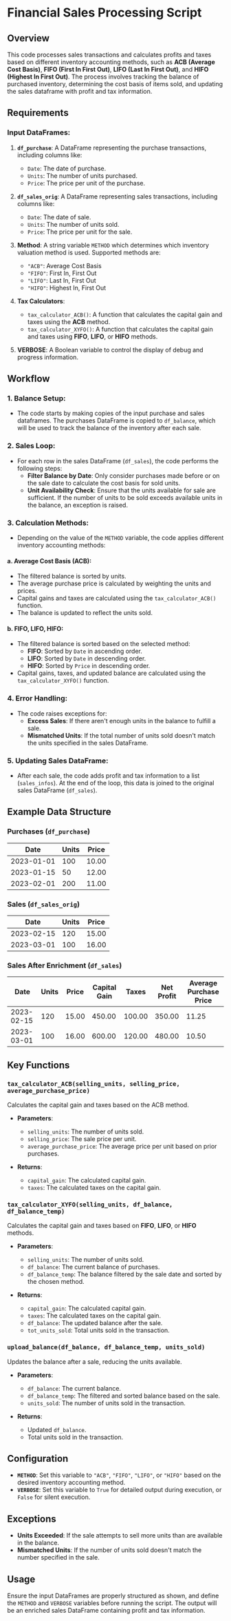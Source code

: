 
# Financial Sales Processing Script

## Overview

This code processes sales transactions and calculates profits and taxes based on different inventory accounting methods, such as **ACB (Average Cost Basis)**, **FIFO (First In First Out)**, **LIFO (Last In First Out)**, and **HIFO (Highest In First Out)**. The process involves tracking the balance of purchased inventory, determining the cost basis of items sold, and updating the sales dataframe with profit and tax information.

## Requirements

### Input DataFrames:
1. **`df_purchase`**: A DataFrame representing the purchase transactions, including columns like:
    - `Date`: The date of purchase.
    - `Units`: The number of units purchased.
    - `Price`: The price per unit of the purchase.

2. **`df_sales_orig`**: A DataFrame representing sales transactions, including columns like:
    - `Date`: The date of sale.
    - `Units`: The number of units sold.
    - `Price`: The price per unit for the sale.

3. **Method**: A string variable `METHOD` which determines which inventory valuation method is used. Supported methods are:
    - `"ACB"`: Average Cost Basis
    - `"FIFO"`: First In, First Out
    - `"LIFO"`: Last In, First Out
    - `"HIFO"`: Highest In, First Out

4. **Tax Calculators**:
   - `tax_calculator_ACB()`: A function that calculates the capital gain and taxes using the **ACB** method.
   - `tax_calculator_XYFO()`: A function that calculates the capital gain and taxes using **FIFO**, **LIFO**, or **HIFO** methods.

5. **VERBOSE**: A Boolean variable to control the display of debug and progress information.

## Workflow

### 1. Balance Setup:
- The code starts by making copies of the input purchase and sales dataframes. The purchases DataFrame is copied to `df_balance`, which will be used to track the balance of the inventory after each sale.

### 2. Sales Loop:
- For each row in the sales DataFrame (`df_sales`), the code performs the following steps:
  - **Filter Balance by Date**: Only consider purchases made before or on the sale date to calculate the cost basis for sold units.
  - **Unit Availability Check**: Ensure that the units available for sale are sufficient. If the number of units to be sold exceeds available units in the balance, an exception is raised.

### 3. Calculation Methods:
- Depending on the value of the `METHOD` variable, the code applies different inventory accounting methods:

#### a. **Average Cost Basis (ACB)**:
  - The filtered balance is sorted by units.
  - The average purchase price is calculated by weighting the units and prices.
  - Capital gains and taxes are calculated using the `tax_calculator_ACB()` function.
  - The balance is updated to reflect the units sold.

#### b. **FIFO, LIFO, HIFO**:
  - The filtered balance is sorted based on the selected method:
    - **FIFO**: Sorted by `Date` in ascending order.
    - **LIFO**: Sorted by `Date` in descending order.
    - **HIFO**: Sorted by `Price` in descending order.
  - Capital gains, taxes, and updated balance are calculated using the `tax_calculator_XYFO()` function.

### 4. Error Handling:
- The code raises exceptions for:
  - **Excess Sales**: If there aren't enough units in the balance to fulfill a sale.
  - **Mismatched Units**: If the total number of units sold doesn't match the units specified in the sales DataFrame.

### 5. Updating Sales DataFrame:
- After each sale, the code adds profit and tax information to a list (`sales_infos`). At the end of the loop, this data is joined to the original sales DataFrame (`df_sales`).

## Example Data Structure

### Purchases (`df_purchase`)
| Date       | Units | Price |
|------------|-------|-------|
| 2023-01-01 | 100   | 10.00 |
| 2023-01-15 | 50    | 12.00 |
| 2023-02-01 | 200   | 11.00 |

### Sales (`df_sales_orig`)
| Date       | Units | Price |
|------------|-------|-------|
| 2023-02-15 | 120   | 15.00 |
| 2023-03-01 | 100   | 16.00 |

### Sales After Enrichment (`df_sales`)
| Date       | Units | Price | Capital Gain | Taxes | Net Profit | Average Purchase Price |
|------------|-------|-------|--------------|-------|------------|------------------------|
| 2023-02-15 | 120   | 15.00 | 450.00       | 100.00| 350.00     | 11.25                  |
| 2023-03-01 | 100   | 16.00 | 600.00       | 120.00| 480.00     | 10.50                  |

## Key Functions

### `tax_calculator_ACB(selling_units, selling_price, average_purchase_price)`
Calculates the capital gain and taxes based on the ACB method.

- **Parameters**:
  - `selling_units`: The number of units sold.
  - `selling_price`: The sale price per unit.
  - `average_purchase_price`: The average price per unit based on prior purchases.

- **Returns**:
  - `capital_gain`: The calculated capital gain.
  - `taxes`: The calculated taxes on the capital gain.

### `tax_calculator_XYFO(selling_units, df_balance, df_balance_temp)`
Calculates the capital gain and taxes based on **FIFO**, **LIFO**, or **HIFO** methods.

- **Parameters**:
  - `selling_units`: The number of units sold.
  - `df_balance`: The current balance of purchases.
  - `df_balance_temp`: The balance filtered by the sale date and sorted by the chosen method.

- **Returns**:
  - `capital_gain`: The calculated capital gain.
  - `taxes`: The calculated taxes on the capital gain.
  - `df_balance`: The updated balance after the sale.
  - `tot_units_sold`: Total units sold in the transaction.

### `upload_balance(df_balance, df_balance_temp, units_sold)`
Updates the balance after a sale, reducing the units available.

- **Parameters**:
  - `df_balance`: The current balance.
  - `df_balance_temp`: The filtered and sorted balance based on the sale.
  - `units_sold`: The number of units sold in the transaction.

- **Returns**:
  - Updated `df_balance`.
  - Total units sold in the transaction.

## Configuration

- **`METHOD`**: Set this variable to `"ACB"`, `"FIFO"`, `"LIFO"`, or `"HIFO"` based on the desired inventory accounting method.
- **`VERBOSE`**: Set this variable to `True` for detailed output during execution, or `False` for silent execution.

## Exceptions

- **Units Exceeded**: If the sale attempts to sell more units than are available in the balance.
- **Mismatched Units**: If the number of units sold doesn't match the number specified in the sale.

## Usage

Ensure the input DataFrames are properly structured as shown, and define the `METHOD` and `VERBOSE` variables before running the script. The output will be an enriched sales DataFrame containing profit and tax information.
